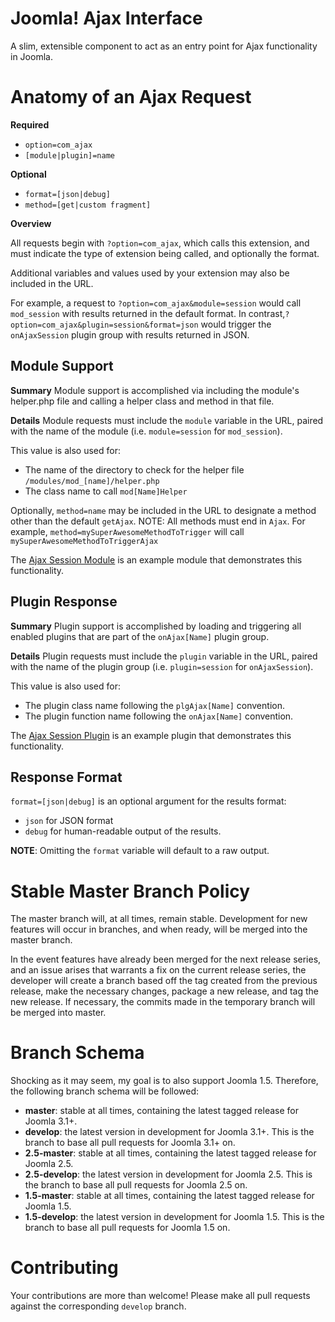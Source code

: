 Joomla! Ajax Interface
========
A slim, extensible component to act as an entry point for Ajax functionality in Joomla.

Anatomy of an Ajax Request
==========================
**Required**

- `option=com_ajax`
- `[module|plugin]=name`

**Optional**

- `format=[json|debug]`
- `method=[get|custom fragment]`

**Overview**

All requests begin with `?option=com_ajax`, which calls this extension, and must indicate the type of extension being called, and optionally the format.

Additional variables and values used by your extension may also be included in the URL.

For example, a request to `?option=com_ajax&module=session` would call `mod_session` with results returned in the default format. In contrast,`?option=com_ajax&plugin=session&format=json` would trigger the `onAjaxSession` plugin group with results returned in JSON.

Module Support
---------------
**Summary**
Module support is accomplished via including the module's helper.php file and calling a helper class and method in that file.

**Details**
Module requests must include the `module` variable in the URL, paired with the name of the module (i.e. `module=session` for `mod_session`).

This value is also used for:
- The name of the directory to check for the helper file `/modules/mod_[name]/helper.php`
- The class name to call `mod[Name]Helper`

Optionally, `method=name` may be included in the URL to designate a method other than the default `getAjax`.
NOTE: All methods must end in `Ajax`. For example, `method=mySuperAwesomeMethodToTrigger` will call `mySuperAwesomeMethodToTriggerAjax`

The [Ajax Session Module](https://github.com/betweenbrain/Ajax-Session-Module) is an example module that demonstrates this functionality.

Plugin Response
---------------
**Summary**
Plugin support is accomplished by loading and triggering all enabled plugins that are part of the `onAjax[Name]` plugin group.

**Details**
Plugin requests must include the `plugin` variable in the URL, paired with the name of the plugin group (i.e. `plugin=session` for `onAjaxSession`).

This value is also used for:
- The plugin class name following the `plgAjax[Name]` convention.
- The plugin function name following the `onAjax[Name]` convention.


The [Ajax Session Plugin](https://github.com/betweenbrain/Ajax-Session-Plugin) is an example plugin that demonstrates this functionality.

Response Format
---------------
`format=[json|debug]` is an optional argument for the results format:
- `json` for JSON format
- `debug` for human-readable output of the results.

**NOTE**: Omitting the `format` variable will default to a raw output.

Stable Master Branch Policy
====================
The master branch will, at all times, remain stable. Development for new features will occur in branches, and when ready, will be merged into the master branch.

In the event features have already been merged for the next release series, and an issue arises that warrants a fix on the current release series, the developer will create a branch based off the tag created from the previous release, make the necessary changes, package a new release, and tag the new release. If necessary, the commits made in the temporary branch will be merged into master.

Branch Schema
==============
Shocking as it may seem, my goal is to also support Joomla 1.5. Therefore, the following branch schema will be followed:
* __master__: stable at all times, containing the latest tagged release for Joomla 3.1+.
* __develop__: the latest version in development for Joomla 3.1+. This is the branch to base all pull requests for Joomla 3.1+ on.
* __2.5-master__: stable at all times, containing the latest tagged release for Joomla 2.5.
* __2.5-develop__: the latest version in development for Joomla 2.5. This is the branch to base all pull requests for Joomla 2.5 on.
* __1.5-master__: stable at all times, containing the latest tagged release for Joomla 1.5.
* __1.5-develop__: the latest version in development for Joomla 1.5. This is the branch to base all pull requests for Joomla 1.5 on.

Contributing
====================
Your contributions are more than welcome! Please make all pull requests against the corresponding `develop` branch.
